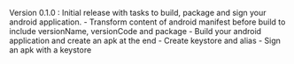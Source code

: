 Version 0.1.0 : Initial release with tasks to build, package and sign your android application.
    - Transform content of android manifest before build to include versionName, versionCode and package
    - Build your android application and create an apk at the end
    - Create keystore and alias
    - Sign an apk with a keystore